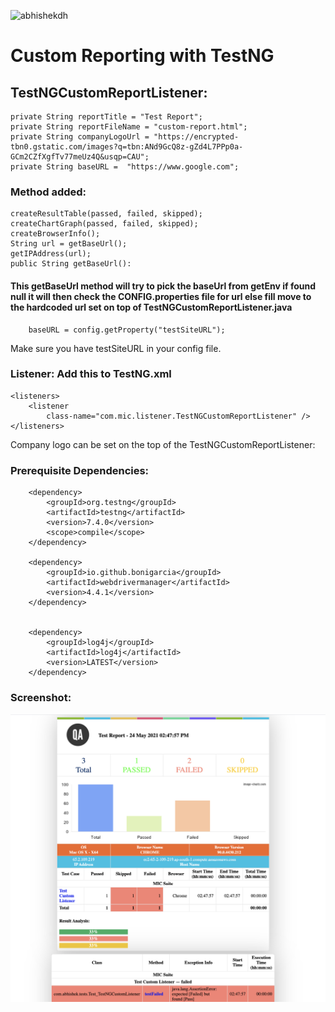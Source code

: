 <p align="left"> <img src="https://komarev.com/ghpvc/?username=abhishekdh&label=Profile%20views&color=0e75b6&style=flat" alt="abhishekdh" /> </p>

# Custom Reporting with TestNG

## TestNGCustomReportListener:
    private String reportTitle = "Test Report";
    private String reportFileName = "custom-report.html";
    private String companyLogoUrl = "https://encrypted-tbn0.gstatic.com/images?q=tbn:ANd9GcQ8z-gZd4L7PPp0a-GCm2CZfXgfTv77meUz4Q&usqp=CAU";
    private String baseURL =  "https://www.google.com";


### Method added:
	createResultTable(passed, failed, skipped);
	createChartGraph(passed, failed, skipped);
	createBrowserInfo();
	String url = getBaseUrl();
	getIPAddress(url);
	public String getBaseUrl():
#### This getBaseUrl method will try to pick the baseUrl from getEnv if found null it will then check the CONFIG.properties file for url else fill move to the hardcoded url set on top of TestNGCustomReportListener.java
		
		
		baseURL = config.getProperty("testSiteURL");
Make sure you have testSiteURL in your config file.


### Listener: Add this to TestNG.xml
	<listeners>
		<listener
			class-name="com.mic.listener.TestNGCustomReportListener" />
	</listeners>

Company logo can be set on the top of the TestNGCustomReportListener:

### Prerequisite Dependencies:
        <dependency>
            <groupId>org.testng</groupId>
            <artifactId>testng</artifactId>
            <version>7.4.0</version>
            <scope>compile</scope>
        </dependency>

        <dependency>
            <groupId>io.github.bonigarcia</groupId>
            <artifactId>webdrivermanager</artifactId>
            <version>4.4.1</version>
        </dependency>

       
        <dependency>
            <groupId>log4j</groupId>
            <artifactId>log4j</artifactId>
            <version>LATEST</version>
        </dependency>

### Screenshot:
<p><img src='https://github.com/abhishekdh/TestNGCustomReportListener/blob/master/doc/image/screenshot.png'></p>
